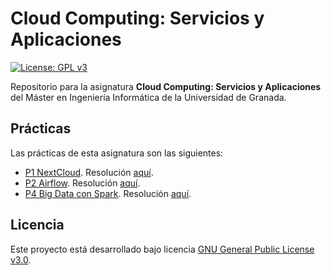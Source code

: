 # Cloud Computing: Servicios y Aplicaciones

[![License: GPL v3](https://img.shields.io/badge/License-GPL%20v3-blue.svg)](https://www.gnu.org/licenses/gpl-3.0)

Repositorio para la asignatura **Cloud Computing: Servicios y Aplicaciones** del Máster en Ingeniería Informática de la Universidad de Granada.


## Prácticas

Las prácticas de esta asignatura son las siguientes:

- [P1 NextCloud](https://github.com/Carlossamu7/CC2_MUII_UGR/milestone/1). Resolución [aquí](https://github.com/Carlossamu7/CC2_MUII_UGR/tree/main/practica1).
- [P2 Airflow](https://github.com/Carlossamu7/CC2_MUII_UGR/milestone/2). Resolución [aquí](https://github.com/Carlossamu7/CC2_MUII_UGR/tree/main/practica2).
- [P4 Big Data con Spark](https://github.com/Carlossamu7/CC2_MUII_UGR/milestone/3). Resolución [aquí](https://github.com/Carlossamu7/CC2_MUII_UGR/tree/main/practica4).


## Licencia

Este proyecto está desarrollado bajo licencia [GNU General Public License v3.0](https://es.wikipedia.org/wiki/GNU_General_Public_License).
